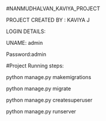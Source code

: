 #NANMUDHALVAN_KAVIYA_PROJECT

PROJECT CREATED BY : KAVIYA J



LOGIN DETAILS:


UNAME: admin


Password:admin




#Project Running steps:

python manage.py makemigrations

python manage.py migrate

python manage.py createsuperuser

python manage.py runserver
